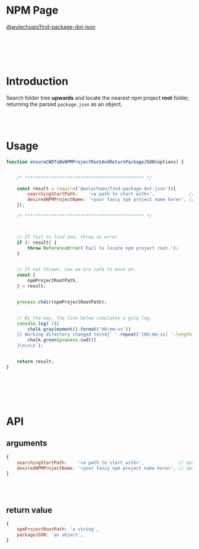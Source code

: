# NPM Page

[@wulechuan/find-package-dot-json](https://www.npmjs.com/package/@wulechuan/find-package-dot-json)

<br/>
<br/>
<br/>
<br/>

# Introduction

Search folder tree **upwards** and locate the nearest npm project **root** folder, returning the parsed `package.json` as an object.

<br/>
<br/>

# Usage

```javascript
function ensureCWDToBeNPMProjectRootAndReturnPackageJSON(options) {


    /* ********************************************* */

    const result = require('@wulechuan/find-package-dot-json')({
        searchingStartPath:    '<a path to start with>',             // optional
        desiredNPMProjectName: '<your fancy npm project name here>', // optional
    });

    /* ********************************************* */



    // If fail to find one, throw an error
    if (! result) {
        throw ReferenceError('Fail to locate npm project root.');
    }


    // If not thrown, now we are safe to move on.
    const {
        npmProjectRootPath,
    } = result;


    process.chdir(npmProjectRootPath);


    // By the way, the line below simulates a gulp log.
    console.log(`[${
        chalk.gray(moment().format('HH:mm:ss'))
    }] Working directory changed to\n${' '.repeat('[HH:mm:ss] '.length)}${
        chalk.green(process.cwd())
    }\n\n\n`);


    return result;
}
```


<br/>
<br/>
<br/>
<br/>

# API

## arguments

```javascript
{
    searchingStartPath:    '<a path to start with>',             // optional
    desiredNPMProjectName: '<your fancy npm project name here>', // optional
}
```

<br/>
<br/>

## return value

```javascript
{
    npmProjectRootPath: 'a string',
    packageJSON: 'an object',
}
```

<br/>
<br/>
<br/>
<br/>
